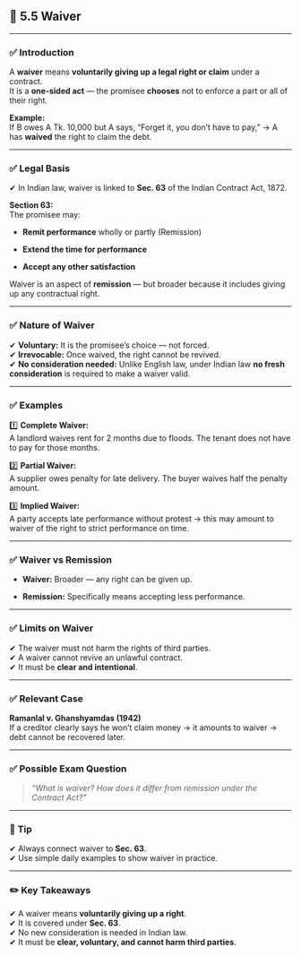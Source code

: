 
## 📑 **5.5 Waiver**

---

### ✅ **Introduction**

A **waiver** means **voluntarily giving up a legal right or claim** under a contract.  
It is a **one-sided act** — the promisee **chooses** not to enforce a part or all of their right.

**Example:**  
If B owes A Tk. 10,000 but A says, “Forget it, you don’t have to pay,” → A has **waived** the right to claim the debt.

---

### ✅ **Legal Basis**

✔ In Indian law, waiver is linked to **Sec. 63** of the Indian Contract Act, 1872.

**Section 63:**  
The promisee may:

- **Remit performance** wholly or partly (Remission)
    
- **Extend the time for performance**
    
- **Accept any other satisfaction**
    

Waiver is an aspect of **remission** — but broader because it includes giving up any contractual right.

---

### ✅ **Nature of Waiver**

✔ **Voluntary:** It is the promisee’s choice — not forced.  
✔ **Irrevocable:** Once waived, the right cannot be revived.  
✔ **No consideration needed:** Unlike English law, under Indian law **no fresh consideration** is required to make a waiver valid.

---

### ✅ **Examples**

1️⃣ **Complete Waiver:**  
A landlord waives rent for 2 months due to floods. The tenant does not have to pay for those months.

2️⃣ **Partial Waiver:**  
A supplier owes penalty for late delivery. The buyer waives half the penalty amount.

3️⃣ **Implied Waiver:**  
A party accepts late performance without protest → this may amount to waiver of the right to strict performance on time.

---

### ✅ **Waiver vs Remission**

- **Waiver:** Broader — any right can be given up.
    
- **Remission:** Specifically means accepting less performance.
    

---

### ✅ **Limits on Waiver**

✔ The waiver must not harm the rights of third parties.  
✔ A waiver cannot revive an unlawful contract.  
✔ It must be **clear and intentional**.

---

### ✅ **Relevant Case**

**Ramanlal v. Ghanshyamdas (1942)**  
If a creditor clearly says he won’t claim money → it amounts to waiver → debt cannot be recovered later.

---

### ✅ **Possible Exam Question**

> _“What is waiver? How does it differ from remission under the Contract Act?”_

---

### 📌 **Tip**

✔ Always connect waiver to **Sec. 63**.  
✔ Use simple daily examples to show waiver in practice.

---

### ✏️ **Key Takeaways**

✔ A waiver means **voluntarily giving up a right**.  
✔ It is covered under **Sec. 63**.  
✔ No new consideration is needed in Indian law.  
✔ It must be **clear, voluntary, and cannot harm third parties**.
